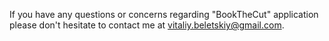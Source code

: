 If you have any questions or concerns regarding "BookTheCut" application please don't hesitate to contact me at vitaliy.beletskiy@gmail.com.
